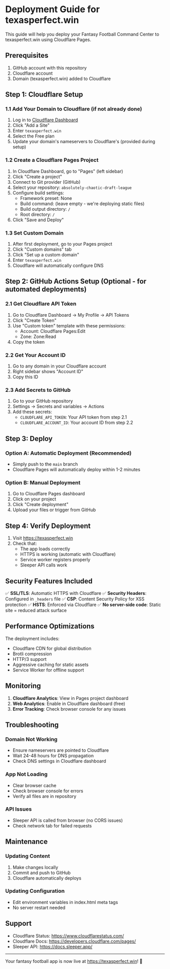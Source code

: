 # Deployment Guide for texasperfect.win

This guide will help you deploy your Fantasy Football Command Center to texasperfect.win using Cloudflare Pages.

## Prerequisites

1. GitHub account with this repository
2. Cloudflare account
3. Domain (texasperfect.win) added to Cloudflare

## Step 1: Cloudflare Setup

### 1.1 Add Your Domain to Cloudflare (if not already done)

1. Log in to [Cloudflare Dashboard](https://dash.cloudflare.com)
2. Click "Add a Site"
3. Enter `texasperfect.win`
4. Select the Free plan
5. Update your domain's nameservers to Cloudflare's (provided during setup)

### 1.2 Create a Cloudflare Pages Project

1. In Cloudflare Dashboard, go to "Pages" (left sidebar)
2. Click "Create a project"
3. Connect to Git provider (GitHub)
4. Select your repository: `absolutely-chaotic-draft-league`
5. Configure build settings:
   - Framework preset: None
   - Build command: (leave empty - we're deploying static files)
   - Build output directory: `/`
   - Root directory: `/`
6. Click "Save and Deploy"

### 1.3 Set Custom Domain

1. After first deployment, go to your Pages project
2. Click "Custom domains" tab
3. Click "Set up a custom domain"
4. Enter `texasperfect.win`
5. Cloudflare will automatically configure DNS

## Step 2: GitHub Actions Setup (Optional - for automated deployments)

### 2.1 Get Cloudflare API Token

1. Go to Cloudflare Dashboard → My Profile → API Tokens
2. Click "Create Token"
3. Use "Custom token" template with these permissions:
   - Account: Cloudflare Pages:Edit
   - Zone: Zone:Read
4. Copy the token

### 2.2 Get Your Account ID

1. Go to any domain in your Cloudflare account
2. Right sidebar shows "Account ID"
3. Copy this ID

### 2.3 Add Secrets to GitHub

1. Go to your GitHub repository
2. Settings → Secrets and variables → Actions
3. Add these secrets:
   - `CLOUDFLARE_API_TOKEN`: Your API token from step 2.1
   - `CLOUDFLARE_ACCOUNT_ID`: Your account ID from step 2.2

## Step 3: Deploy

### Option A: Automatic Deployment (Recommended)
- Simply push to the `main` branch
- Cloudflare Pages will automatically deploy within 1-2 minutes

### Option B: Manual Deployment
1. Go to Cloudflare Pages dashboard
2. Click on your project
3. Click "Create deployment"
4. Upload your files or trigger from GitHub

## Step 4: Verify Deployment

1. Visit https://texasperfect.win
2. Check that:
   - The app loads correctly
   - HTTPS is working (automatic with Cloudflare)
   - Service worker registers properly
   - Sleeper API calls work

## Security Features Included

✅ **SSL/TLS**: Automatic HTTPS with Cloudflare
✅ **Security Headers**: Configured in `_headers` file
✅ **CSP**: Content Security Policy for XSS protection
✅ **HSTS**: Enforced via Cloudflare
✅ **No server-side code**: Static site = reduced attack surface

## Performance Optimizations

The deployment includes:
- Cloudflare CDN for global distribution
- Brotli compression
- HTTP/3 support
- Aggressive caching for static assets
- Service Worker for offline support

## Monitoring

1. **Cloudflare Analytics**: View in Pages project dashboard
2. **Web Analytics**: Enable in Cloudflare dashboard (free)
3. **Error Tracking**: Check browser console for any issues

## Troubleshooting

### Domain Not Working
- Ensure nameservers are pointed to Cloudflare
- Wait 24-48 hours for DNS propagation
- Check DNS settings in Cloudflare dashboard

### App Not Loading
- Clear browser cache
- Check browser console for errors
- Verify all files are in repository

### API Issues
- Sleeper API is called from browser (no CORS issues)
- Check network tab for failed requests

## Maintenance

### Updating Content
1. Make changes locally
2. Commit and push to GitHub
3. Cloudflare automatically deploys

### Updating Configuration
- Edit environment variables in index.html meta tags
- No server restart needed

## Support

- Cloudflare Status: https://www.cloudflarestatus.com/
- Cloudflare Docs: https://developers.cloudflare.com/pages/
- Sleeper API: https://docs.sleeper.app/

---

Your fantasy football app is now live at https://texasperfect.win! 🎉
